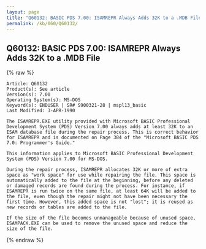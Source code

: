 ```yaml
---
layout: page
title: "Q60132: BASIC PDS 7.00: ISAMREPR Always Adds 32K to a .MDB File"
permalink: /kb/060/Q60132/
---
```


## Q60132: BASIC PDS 7.00: ISAMREPR Always Adds 32K to a .MDB File

{% raw %}

	Article: Q60132
	Product(s): See article
	Version(s): 7.00
	Operating System(s): MS-DOS
	Keyword(s): ENDUSER | SR# S900321-28 | mspl13_basic
	Last Modified: 3-APR-1990
	
	The ISAMREPR.EXE utility provided with Microsoft BASIC Professional
	Development System (PDS) Version 7.00 always adds at least 32K to an
	ISAM database file during the repair process. This is correct behavior
	for ISAMREPR and is documented on Page 384 of the "Microsoft BASIC PDS
	7.0: Programmer's Guide."
	
	This information applies to Microsoft BASIC Professional Development
	System (PDS) Version 7.00 for MS-DOS.
	
	During the repair process, ISAMREPR allocates 32K or more of extra
	space as "work space" for use while repairing the file. This space is
	automatically added to the file at the beginning, before any deleted
	or damaged records are found during the process. For instance, if
	ISAMREPR is run twice on the same file, at least 64K will be added to
	the file, even though the repair might not have been necessary the
	first time. However, this added space is not "lost"; it is reused as
	new records or tables are added to the file.
	
	If the size of the file becomes unmanageable because of unused space,
	ISAMPACK.EXE can be used to remove the unused space and reduce the
	size of the file.

{% endraw %}
